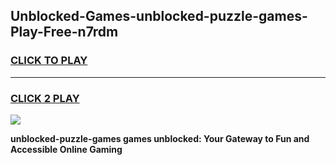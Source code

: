 
## Unblocked-Games-unblocked-puzzle-games-Play-Free-n7rdm
<h3>
<a href="https://premium76.site?title=unblocked-puzzle-games&ref=17A">CLICK TO PLAY</a></h3>
<hr>

<h3>
<a href="https://premium76.site?title=unblocked-puzzle-games&ref=17A">CLICK 2 PLAY</a>
  
</h3>

<a href="https://premium76.site?title=unblocked-puzzle-games&ref=17A"><img src="https://clearcache.store/games.png"></a>


**unblocked-puzzle-games games unblocked: Your Gateway to Fun and Accessible Online Gaming**
